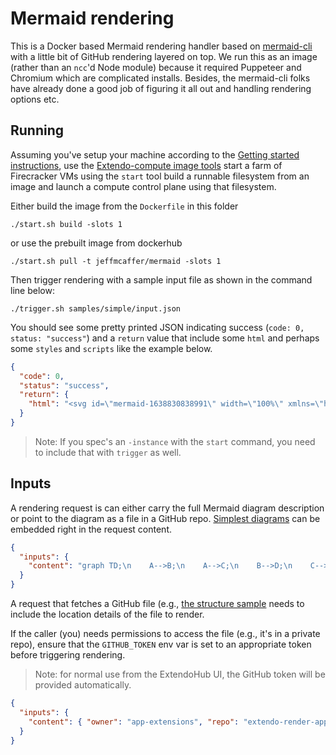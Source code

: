 # Mermaid rendering

This is a Docker based Mermaid rendering handler based on [mermaid-cli](https://github.com/mermaid-js/mermaid-cli) with 
a little bit of GitHub rendering layered on top. We run this as an image (rather than an `ncc`'d Node module) because it
required Puppeteer and Chromium which are complicated installs. Besides, the mermaid-cli folks have already done a good
job of figuring it all out and handling rendering options etc. 

## Running
Assuming you've setup your machine according to the [Getting started instructions](https://github.com/github/extendo-compute-image/README.md#getting-started), use the [Extendo-compute image tools](https://github.com/github/extendo-compute-image/tools) start a farm of Firecracker VMs using the `start` tool build a runnable filesystem from an image and launch a compute control plane using that filesystem. 

Either build the image from the `Dockerfile` in this folder
```shell
./start.sh build -slots 1
```

or use the prebuilt image from dockerhub
```shell
./start.sh pull -t jeffmcaffer/mermaid -slots 1
```

Then trigger rendering with a sample input file as shown in the command line below:

```shell
./trigger.sh samples/simple/input.json
```

You should see some pretty printed JSON indicating success (`code: 0, status: "success"`) and a `return` value that include some `html` and perhaps some `styles` and `scripts` like the example below.

```json
{
  "code": 0,
  "status": "success",
  "return": {
    "html": "<svg id=\"mermaid-1638830838991\" width=\"100%\" xmlns=\"http://www.w3.org/2000/svg\" xmlns:xlink=\"http://www.w3.org/1999/xlink\" ..."
  }
}
```

> Note: If you spec's an `-instance` with the `start` command, you need to include that with `trigger` as well.

## Inputs
A rendering request is can either carry the full Mermaid diagram description or point to the diagram as a file in a GitHub repo.
[Simplest diagrams](samples/simple/input.json) can be embedded right in the request content.

```json
{
  "inputs": {
    "content": "graph TD;\n    A-->B;\n    A-->C;\n    B-->D;\n    C-->D;"
  }
}
```

A request that fetches a GitHub file (e.g., [the structure sample](samples/structure/input.json) needs to include the location details of the file to render. 

If the caller (you) needs permissions to access the file (e.g., it's in a private repo), ensure that the `GITHUB_TOKEN` env var is set to an appropriate token before triggering rendering. 

> Note: for normal use from the ExtendoHub UI, the GitHub token will be provided automatically.

```json
{
  "inputs": {
    "content": { "owner": "app-extensions", "repo": "extendo-render-app", "path": "mermaid/samples/structure/structure.mmd" }
  }
}
```
